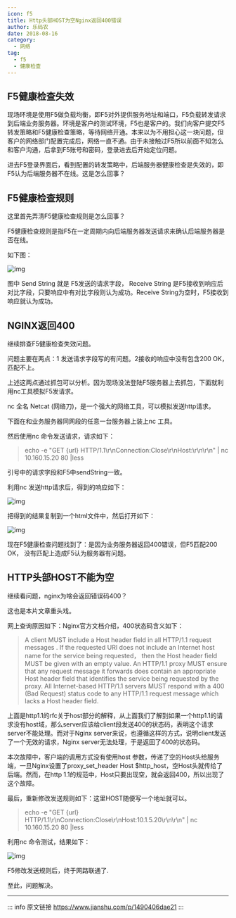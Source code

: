 ```yaml
---
icon: f5
title: Http头部HOST为空Nginx返回400错误
author: 乐码农
date: 2018-08-16
category:
  - 网络
tag:
  - f5
  - 健康检查
---
```



## F5健康检查失效

现场环境是使用F5做负载均衡，即F5对外提供服务地址和端口，F5负载转发请求到后端业务服务器。环境是客户的测试环境，F5也是客户的。我们向客户提交F5转发策略和F5健康检查策略，等待网络开通。本来以为不用担心这一块问题，但客户的网络部门配置完成后，网络一直不通。由于未接触过F5所以前面不知怎么和客户沟通，后拿到F5账号和密码，登录进去后开始定位问题。

进去F5登录界面后，看到配置的转发策略中，后端服务器健康检查是失效的，即F5认为后端服务器不在线。这是怎么回事？

## F5健康检查规则

这里首先弄清F5健康检查规则是怎么回事？

F5健康检查规则是指F5在一定周期内向后端服务器发送请求来确认后端服务器是否在线。

如下图：

![img](https://img.jinguo.tk/api/image/13633498-a942bc9ee7d0b9a6.PNG)



图中 Send String 就是 F5发送的请求字段， Receive String 是F5接收到响应后对比字段，只要响应中有对比字段则认为成功。Receive String为空时，F5接收到响应就认为成功。

## NGINX返回400

继续排查F5健康检查失效问题。

问题主要在两点：1 发送请求字段写的有问题。2接收的响应中没有包含200 OK，匹配不上。

上述这两点通过抓包可以分析。因为现场没法登陆F5服务器上去抓包，下面就利用nc工具模拟F5发请求。

nc 全名 Netcat (网络刀)，是一个强大的网络工具，可以模拟发送http请求。

下面在和业务服务器同网段的任意一台服务器上装上nc 工具。

然后使用nc 命令发送请求，请求如下：

> echo -e "GET {url} HTTP/1.1\r\nConnection:Close\r\nHost:\r\n\r\n" | nc 10.160.15.20 80 |less

引号中的请求字段和F5中sendString一致。

利用nc 发送http请求后，得到的响应如下：

![img](https://img.jinguo.tk/api/image/13633498-2628c559e387e36f.jpg)



把得到的结果复制到一个html文件中，然后打开如下：

![img](https://img.jinguo.tk/api/image/13633498-0fe5f29215373cf8.jpg)



现在F5健康检查问题找到了：是因为业务服务器返回400错误，但F5匹配200 OK， 没有匹配上造成F5认为服务器有问题。

## HTTP头部HOST不能为空

继续看问题，nginx为啥会返回错误码400？

这也是本片文章重头戏。

网上查询原因如下：Nginx官方文档介绍，400状态码含义如下：

> A client MUST include a Host header field in all HTTP/1.1 request messages . If the requested URI does not include an Internet host name for the service being requested， then the Host header field MUST be given with an empty value. An HTTP/1.1 proxy MUST ensure that any request message it forwards does contain an appropriate Host header field that identifies the service being requested by the proxy. All Internet-based HTTP/1.1 servers MUST respond with a 400 (Bad Request) status code to any HTTP/1.1 request message which lacks a Host header field.

上面是http1.1的rfc关于host部分的解释，从上面我们了解到如果一个http1.1的请求没有host域，那么server应该给client段发送400的状态码，表明这个请求server不能处理。而对于Nginx server来说，也遵循这样的方式，说明client发送了一个无效的请求，Nginx server无法处理，于是返回了400的状态码。

本次故障中，客户端的调用方式没有使用host 参数，传递了空的Host头给服务端，一旦Nginx设置了proxy_set_header Host $http_host，空Host头就传给了后端。然而，在http 1.1的规范中，Host只要出现空，就会返回400，所以出现了这个故障。

最后，重新修改发送规则如下：这里HOST随便写一个地址就可以。

> echo -e "GET {url} HTTP/1.1\r\nConnection:Close\r\nHost:10.1.5.20\r\n\r\n" | nc 10.160.15.20 80 |less

利用nc 命令测试，结果如下：

![img](https://img.jinguo.tk/api/image/13633498-4c3f1fa1d54f5d21.jpg)

F5修改发送规则后，终于网路联通了.

至此，问题解决。

---
::: info 原文链接 
https://www.jianshu.com/p/1490406dae21
:::
